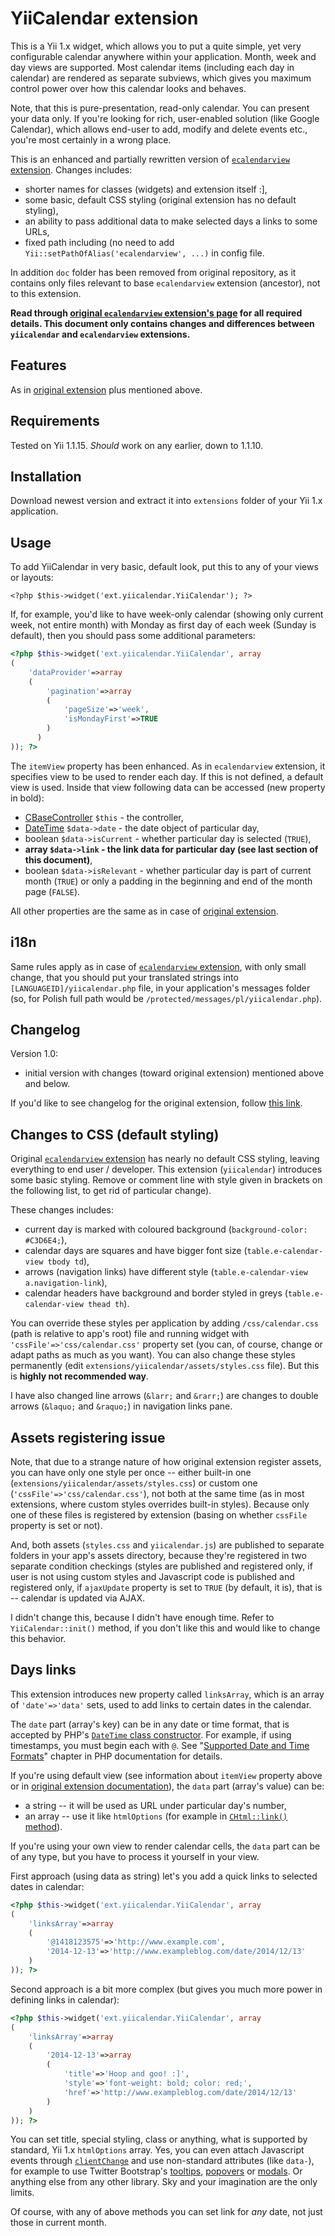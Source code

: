 # YiiCalendar extension

This is a Yii 1.x widget, which allows you to put a quite simple, yet very configurable calendar anywhere within your application. Month, week and day views are supported. Most calendar items (including each day in calendar) are rendered as separate subviews, which gives you maximum control power over how this calendar looks and behaves.

Note, that this is pure-presentation, read-only calendar. You can present your data only. If you're looking for rich, user-enabled solution (like Google Calendar), which allows end-user to add, modify and delete events etc., you're most certainly in a wrong place.

This is an enhanced and partially rewritten version of [`ecalendarview` extension](http://www.yiiframework.com/extension/ecalendarview/). Changes includes:

- shorter names for classes (widgets) and extension itself :],
- some basic, default CSS styling (original extension has no default styling),
- an ability to pass additional data to make selected days a links to some URLs,
- fixed path including (no need to add `Yii::setPathOfAlias('ecalendarview', ...)` in config file.

In addition `doc` folder has been removed from original repository, as it contains only files relevant to base `ecalendarview` extension (ancestor), not to this extension.

**Read through [original `ecalendarview` extension's page](http://www.yiiframework.com/extension/ecalendarview/) for all required details. This document only contains changes and differences between `yiicalendar` and `ecalendarview` extensions.**

## Features

As in [original extension](http://www.yiiframework.com/extension/ecalendarview/#hh0) plus mentioned above.

## Requirements

Tested on Yii 1.1.15. _Should_ work on any earlier, down to 1.1.10.

## Installation

Download newest version and extract it into `extensions` folder of your Yii 1.x application.

## Usage

To add YiiCalendar in very basic, default look, put this to any of your views or layouts:

    <?php $this->widget('ext.yiicalendar.YiiCalendar'); ?>
    
If, for example, you'd like to have week-only calendar (showing only current week, not entire month) with Monday as first day of each week (Sunday is default), then you should pass some additional parameters:

```php
<?php $this->widget('ext.yiicalendar.YiiCalendar', array
(
    'dataProvider'=>array
    (
        'pagination'=>array
        (
            'pageSize'=>'week',
            'isMondayFirst'=>TRUE
        )
      )
)); ?>
```
    
The `itemView` property has been enhanced. As in `ecalendarview` extension, it specifies view to be used to render each day. If this is not defined, a default view is used. Inside that view following data can be accessed (new property in bold):

- [CBaseController](http://www.yiiframework.com/doc/api/1.1/CBaseController/) `$this` - the controller,
- [DateTime](http://php.net/manual/en/class.datetime.php) `$data->date` - the date object of particular day,
- boolean `$data->isCurrent` - whether particular day is selected (`TRUE`),
- **array `$data->link` - the link data for particular day (see last section of this document)**,
- boolean `$data->isRelevant` - whether particular day is part of current month (`TRUE`) or only a padding in the beginning and end of the month page (`FALSE`).

All other properties are the same as in case of [original extension](http://www.yiiframework.com/extension/ecalendarview/#hh3).

## i18n

Same rules apply as in case of [`ecalendarview` extension](http://www.yiiframework.com/extension/ecalendarview/#hh4), with only small change, that you should put your translated strings into `[LANGUAGEID]/yiicalendar.php` file, in your application's messages folder (so, for Polish full path would be `/protected/messages/pl/yiicalendar.php`).

## Changelog

Version 1.0:

- initial version with changes (toward original extension) mentioned above and below.

If you'd like to see changelog for the original extension, follow [this link](http://www.yiiframework.com/extension/ecalendarview/#hh5).

## Changes to CSS (default styling)

Original [`ecalendarview` extension](http://www.yiiframework.com/extension/ecalendarview/) has nearly no default CSS styling, leaving everything to end user / developer. This extension (`yiicalendar`) introduces some basic styling. Remove or comment line with style given in brackets on the following list, to get rid of particular change).

These changes includes:

- current day is marked with coloured background (`background-color: #C3D6E4;`),
- calendar days are squares and have bigger font size (`table.e-calendar-view tbody td`),
- arrows (navigation links) have different style (`table.e-calendar-view a.navigation-link`),
- calendar headers have background and border styled in greys (`table.e-calendar-view thead th`).

You can override these styles per application by adding `/css/calendar.css` (path is relative to app's root) file and running widget with `'cssFile'=>'css/calendar.css'` property set (you can, of course, change or adapt paths as much as you want). You can also change these styles permanently (edit `extensions/yiicalendar/assets/styles.css` file). But this is **highly not recommended way**.

I have also changed line arrows (`&larr;` and `&rarr;`) are changes to double arrows (`&laquo;` and `&raquo;`) in navigation links pane.

## Assets registering issue

Note, that due to a strange nature of how original extension register assets, you can have only one style per once -- either built-in one (`extensions/yiicalendar/assets/styles.css`) or custom one (`'cssFile'=>'css/calendar.css'`), not both at the same time (as in most extensions, where custom styles overrides built-in styles). Because only one of these files is registered by extension (basing on whether `cssFile` property is set or not).

And, both assets (`styles.css` and `yiicalendar.js`) are published to separate folders in your app's assets directory, because they're registered in two separate condition checkings (styles are published and registered only, if user is not using custom styles and Javascript code is published and registered only, if `ajaxUpdate` property is set to `TRUE` (by default, it is), that is -- calendar is updated via AJAX.

I didn't change this, because I didn't have enough time. Refer to `YiiCalendar::init()` method, if you don't like this and would like to change this behavior.

## Days links

This extension introduces new property called `linksArray`, which is an array of `'date'=>'data'` sets, used to add links to certain dates in the calendar.

The `date` part (array's key) can be in any date or time format, that is accepted by PHP's [`DateTime` class constructor](http://php.net/manual/en/datetime.construct.php). For example, if using timestamps, you must begin each with `@`. See "[Supported Date and Time Formats](http://php.net/manual/en/datetime.formats.php)" chapter in PHP documentation for details.

If you're using default view (see information about `itemView` property above or in [original extension documentation](http://www.yiiframework.com/extension/ecalendarview/#hh3)), the `data` part (array's value) can be:

- a string -- it will be used as URL under particular day's number,
- an array -- use it like `htmlOptions` (for example in [`CHtml::link()` method](http://www.yiiframework.com/doc/api/1.1/CHtml/#link-detail)).

If you're using your own view to render calendar cells, the `data` part can be of any type, but you have to process it yourself in your view.

First approach (using data as string) let's you add a quick links to selected dates in calendar:

```php
<?php $this->widget('ext.yiicalendar.YiiCalendar', array
(
    'linksArray'=>array
    (
        '@1418123575'=>'http://www.example.com',
        '2014-12-13'=>'http://www.exampleblog.com/date/2014/12/13'
    )
)); ?>
```

Second approach is a bit more complex (but gives you much more power in defining links in calendar):

```php
<?php $this->widget('ext.yiicalendar.YiiCalendar', array
(
    'linksArray'=>array
    (
        '2014-12-13'=>array
        (
            'title'=>'Hoop and goo! :]',
            'style'=>'font-weight: bold; color: red;',
            'href'=>'http://www.exampleblog.com/date/2014/12/13'
        )
    )
)); ?>
```

You can set title, special styling, class or anything, what is supported by standard, Yii 1.x `htmlOptions` array. Yes, you can even attach Javascript events through [`clientChange`](http://www.yiiframework.com/doc/api/1.1/CHtml#clientChange-detail) and use non-standard attributes (like `data-`), for example to use Twitter Bootstrap's [tooltips](http://getbootstrap.com/javascript/#tooltips-usage), [popovers](http://getbootstrap.com/javascript/#popovers-usage) or [modals](http://getbootstrap.com/javascript/#modals-usage). Or anything else from any other library. Sky and your imagination are the only limits.

Of course, with any of above methods you can set link for _any_ date, not just those in current month.
